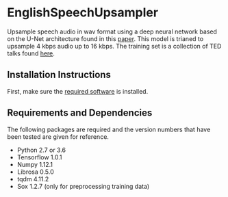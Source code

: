# EnglishSpeechUpsampler

Upsample speech audio in wav format using a deep neural network based on the
U-Net architecture found in this
[paper](https://openreview.net/pdf?id=S1gNakBFx).
This model is trianed to upsample 4 kbps audio up to 16 kbps.
The training set is a collection of TED talks found
[here](http://www-lium.univ-lemans.fr/en/content/ted-lium-corpus).

## Installation Instructions

First, make sure the [required software](Requirements-and-Dependencies) is
installed.

## Requirements and Dependencies

The following packages are required and the version numbers that have been
tested are given for reference.

* Python 2.7 or 3.6
* Tensorflow 1.0.1
* Numpy 1.12.1
* Librosa 0.5.0
* tqdm 4.11.2
* Sox 1.2.7 (only for preprocessing training data)
